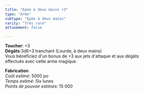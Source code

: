 ```yaml
---
title: "Epée à deux mains +3"
type: "Arme"
subtype: "Epée à deux mains"
rarity: "Très rare"
attunement: false

---
```

**Toucher**: +3  
**Dégâts**:3d6+3 tranchant (Lourde, à deux mains)   
Vous bénéficiez d'un bonus de +3 aux jets d'attaque et aux dégâts effectués avec cette arme magique.  

**Fabrication**  
*Coût estimé*: 5000 po  
*Temps estimé*: Six lunes  
*Points de pouvoir estimés*: 15 000  
